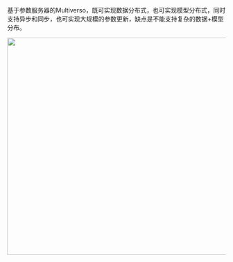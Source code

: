 基于参数服务器的Multiverso，既可实现数据分布式，也可实现模型分布式，同时支持异步和同步，也可实现大规模的参数更新，缺点是不能支持复杂的数据+模型分布。

<div align=center><img src="https://user-images.githubusercontent.com/45705519/125217790-1c528600-e2f4-11eb-8d6a-89ca04562005.png" width="600" height="500" /></div>
